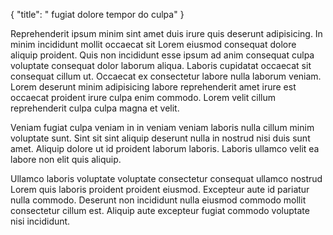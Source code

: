 {
  "title": " fugiat dolore tempor do culpa"
}

Reprehenderit ipsum minim sint amet duis irure quis deserunt adipisicing. In minim incididunt mollit occaecat sit Lorem eiusmod consequat dolore aliquip proident. Quis non incididunt esse ipsum ad anim consequat culpa voluptate consequat dolor laborum aliqua. Laboris cupidatat occaecat sit consequat cillum ut. Occaecat ex consectetur labore nulla laborum veniam. Lorem deserunt minim adipisicing labore reprehenderit amet irure est occaecat proident irure culpa enim commodo. Lorem velit cillum reprehenderit culpa culpa magna et velit.

Veniam fugiat culpa veniam in in veniam veniam laboris nulla cillum minim voluptate sunt. Sint sit sint aliquip deserunt nulla in nostrud nisi duis sunt amet. Aliquip dolore ut id proident laborum laboris. Laboris ullamco velit ea labore non elit quis aliquip.

Ullamco laboris voluptate voluptate consectetur consequat ullamco nostrud Lorem quis laboris proident proident eiusmod. Excepteur aute id pariatur nulla commodo. Deserunt non incididunt nulla eiusmod commodo mollit consectetur cillum est. Aliquip aute excepteur fugiat commodo voluptate nisi incididunt.